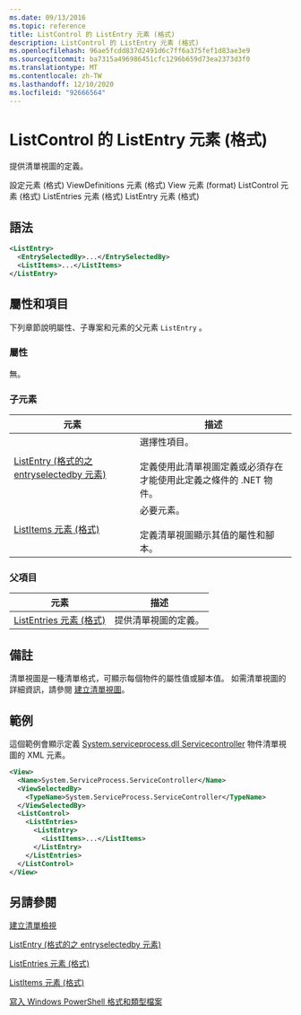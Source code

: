 ```yaml
---
ms.date: 09/13/2016
ms.topic: reference
title: ListControl 的 ListEntry 元素 (格式)
description: ListControl 的 ListEntry 元素 (格式)
ms.openlocfilehash: 96ae5fcdd837d2491d6c7ff6a375fef1d83ae3e9
ms.sourcegitcommit: ba7315a496986451cfc1296b659d73ea2373d3f0
ms.translationtype: MT
ms.contentlocale: zh-TW
ms.lasthandoff: 12/10/2020
ms.locfileid: "92666564"
---
```

# <a name="listentry-element-for-listcontrol-format"></a>ListControl 的 ListEntry 元素 (格式)

提供清單視圖的定義。

設定元素 (格式) ViewDefinitions 元素 (格式) View 元素 (format) ListControl 元素 (格式) ListEntries 元素 (格式) ListEntry 元素 (格式) 

## <a name="syntax"></a>語法

```xml
<ListEntry>
  <EntrySelectedBy>...</EntrySelectedBy>
  <ListItems>...</ListItems>
</ListEntry>
```

## <a name="attributes-and-elements"></a>屬性和項目

下列章節說明屬性、子專案和元素的父元素 `ListEntry` 。

### <a name="attributes"></a>屬性

無。

### <a name="child-elements"></a>子元素

|元素|描述|
|-------------|-----------------|
|[ListEntry (格式的之 entryselectedby 元素) ](./entryselectedby-element-for-listentry-for-listcontrol-format.md)|選擇性項目。<br /><br /> 定義使用此清單視圖定義或必須存在才能使用此定義之條件的 .NET 物件。|
|[ListItems 元素 (格式) ](./listitems-element-for-listentry-for-listcontrol-format.md)|必要元素。<br /><br /> 定義清單視圖顯示其值的屬性和腳本。|

### <a name="parent-elements"></a>父項目

|元素|描述|
|-------------|-----------------|
|[ListEntries 元素 (格式) ](./listentries-element-for-listcontrol-format.md)|提供清單視圖的定義。|

## <a name="remarks"></a>備註

清單視圖是一種清單格式，可顯示每個物件的屬性值或腳本值。 如需清單視圖的詳細資訊，請參閱 [建立清單視圖](./creating-a-list-view.md)。

## <a name="example"></a>範例

這個範例會顯示定義 [System.serviceprocess.dll Servicecontroller](/dotnet/api/System.ServiceProcess.ServiceController) 物件清單視圖的 XML 元素。

```xml
<View>
  <Name>System.ServiceProcess.ServiceController</Name>
  <ViewSelectedBy>
    <TypeName>System.ServiceProcess.ServiceController</TypeName>
  </ViewSelectedBy>
  <ListControl>
    <ListEntries>
      <ListEntry>
        <ListItems>...</ListItems>
      </ListEntry>
    </ListEntries>
  </ListControl>
</View>
```

## <a name="see-also"></a>另請參閱

[建立清單檢視](./creating-a-list-view.md)

[ListEntry (格式的之 entryselectedby 元素) ](./entryselectedby-element-for-listentry-for-listcontrol-format.md)

[ListEntries 元素 (格式) ](./listentries-element-for-listcontrol-format.md)

[ListItems 元素 (格式) ](./listitems-element-for-listentry-for-listcontrol-format.md)

[寫入 Windows PowerShell 格式和類型檔案](./writing-a-powershell-formatting-file.md)
